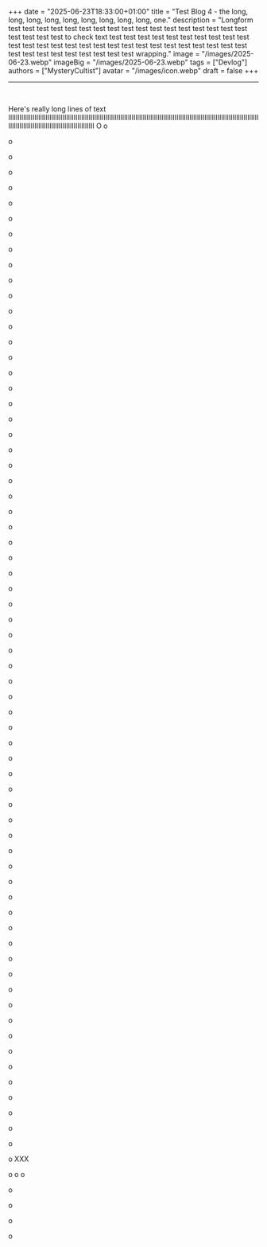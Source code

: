 +++
date = "2025-06-23T18:33:00+01:00"
title = "Test Blog 4 - the long, long, long, long, long, long, long, long, long, one."
description = "Longform test test test test test test test test test test test test test test test test test test test test test to check text test test test test test test test test test test test test test test test test test test test test test test test test test test test test test test test test test test test test wrapping."
image = "/images/2025-06-23.webp"
imageBig = "/images/2025-06-23.webp"
tags = ["Devlog"]
authors = ["MysteryCultist"]
avatar = "/images/icon.webp"
draft = false
+++

---

&nbsp;

Here's really long lines of text 
IIIIIIIIIIIIIIIIIIIIIIIIIIIIIIIIIIIIIIIIIIIIIIIIIIIIIIIIIIIIIIIIIIIIIIIIIIIIIIIIIIIIIIIIIIIIIIIIIIIIIIIIIIIIIIIIIIIIIIIIIIIIIIIIIIIIIIIIIIIIIIIIIIIIIIIIIIIIIIIIIIIIIIIIIIIIIIIIIIII
O
o

o

o

o


o


o


o


o


o


o


o


o


o


o


o


o


o


o


o


o


o


o


o


o


o


o


o


o


o


o


o


o


o


o


o


o


o


o


o


o


o


o


o


o


o


o


o


o


o


o


o


o


o


o


o


o


o


o


o


o


o


o


o


o


o


o


o


o
XXX




o
o
o

o

o

o

o